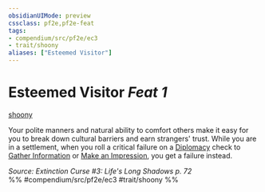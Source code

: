 ```yaml
---
obsidianUIMode: preview
cssclass: pf2e,pf2e-feat
tags:
- compendium/src/pf2e/ec3
- trait/shoony
aliases: ["Esteemed Visitor"]
---
```

# Esteemed Visitor  *Feat 1*  
[shoony](/rules/traits/shoony-ec3.md)  


Your polite manners and natural ability to comfort others make it easy for you to break down cultural barriers and earn strangers' trust. While you are in a settlement, when you roll a critical failure on a [Diplomacy](/compendium/skills.md#Diplomacy) check to [Gather Information](/rules/actions/gather-information.md) or [Make an Impression](/rules/actions/make-an-impression.md), you get a failure instead.

*Source: Extinction Curse #3: Life's Long Shadows p. 72*  
%% #compendium/src/pf2e/ec3 #trait/shoony %%